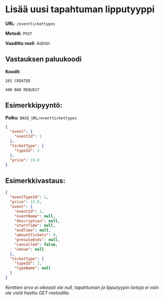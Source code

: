 # Lisää uusi tapahtuman lipputyyppi

**URL**: `/eventtickettypes`

**Metodi**: `POST`

**Vaadittu rooli**: Admin

## Vastauksen paluukoodi

**Koodit**:

`201 CREATED`

`400 BAD REQUEST`

## Esimerkkipyyntö:

**Polku**: `BASE_URL/eventtickettypes`

```json
{
  "event": {
    "eventId": 1
  },
  "ticketType": {
    "typeId": 2
  },
  "price": 15.0
}
```

## Esimerkkivastaus:

```json
{
  "eventTypeId": 1,
  "price": 15.0,
  "event": {
    "eventId": 1,
    "eventName": null,
    "description": null,
    "startTime": null,
    "endTime": null,
    "amountTickets": 0,
    "presaleEnds": null,
    "cancelled": false,
    "venue": null
  },
  "ticketType": {
    "typeId": 2,
    "typeName": null
  }
}
```

_Kenttien arvo ei oikeasti ole null, tapahtuman ja lipputyypin tietoja ei vain ole vielä haettu GET-metodilla._
